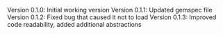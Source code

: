 Version 0.1.0: Initial working version
Version 0.1.1: Updated gemspec file
Version 0.1.2: Fixed bug that caused it not to load
Version 0.1.3: Improved code readability, added additional abstractions
